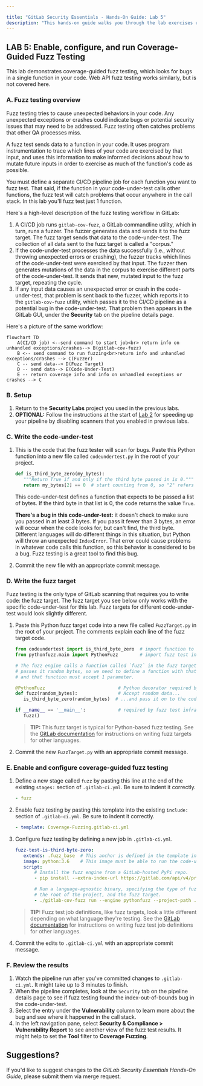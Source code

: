```yaml
---

title: "GitLab Security Essentials - Hands-On Guide: Lab 5"
description: "This hands-on guide walks you through the lab exercises used in the GitLab Security Essentials course."
---
```




## LAB 5: Enable, configure, and run Coverage-Guided Fuzz Testing

This lab demonstrates coverage-guided fuzz testing, which looks for bugs in a single function in your code. Web API fuzz testing works similarly, but is not covered here.


### A. Fuzz testing overview

Fuzz testing tries to cause unexpected behaviors in your code. Any unexpected exceptions or crashes could indicate bugs or potential security issues that may need to be addressed. Fuzz testing often catches problems that other QA processes miss.

A fuzz test sends data to a function in your code. It uses program instrumentation to trace which lines of your code are exercised by that input, and uses this information to make informed decisions about how to mutate future inputs in order to exercise as much of the function's code as possible.

You must define a separate CI/CD pipeline job for each function you want to fuzz test. That said, if the function in your code-under-test calls other functions, the fuzz test will catch problems that occur anywhere in the call stack. In this lab you'll fuzz test just 1 function.

Here's a high-level description of the fuzz testing workflow in GitLab:

1. A CI/CD job runs `gitlab-cov-fuzz`, a GitLab commandline utility, which in turn, runs a fuzzer. The fuzzer generates data and sends it to the fuzz target. The fuzz target sends that data to the code-under-test. The collection of all data sent to the fuzz target is called a "corpus."
1. If the code-under-test processes the data successfully (i.e., without throwing unexpected errors or crashing), the fuzzer tracks which lines of the code-under-test were exercised by that input. The fuzzer then generates mutations of the data in the corpus to exercise different parts of the code-under-test. It sends that new, mutated input to the fuzz target, repeating the cycle.
1. If any input data causes an unexpected error or crash in the code-under-test, that problem is sent back to the fuzzer, which reports it to the `gitlab-cov-fuzz` utility, which passes it to the CI/CD pipeline as a potential bug in the code-under-test. That problem then appears in the GitLab GUI, under the **Security** tab on the pipeline details page.  

Here's a picture of the same workflow:

```mermaid
flowchart TD
    A(CI/CD job) <--send command to start job<br> return info on unhandled exceptions/crashes--> B(gitlab-cov-fuzz)
    B <-- send command to run fuzzing<br>return info and unhandled exceptions/crashes --> C(Fuzzer) 
    C -- send data--> D(Fuzz Target) 
    D -- send data--> E(Code-Under-Test)
    E -- return coverage info and info on unhandled exceptions or crashes --> C
```


### B. Setup

1. Return to the **Security Labs** project you used in the previous labs.
1. **OPTIONAL:** Follow the instructions at the start of [Lab 2](secessentialshandson2.html) for speeding up your pipeline by disabling scanners that you enabled in previous labs.


### C. Write the code-under-test

1. This is the code that the fuzz tester will scan for bugs. Paste this Python function into a new file called `codeundertest.py` in the root of your project.

    ```python
   def is_third_byte_zero(my_bytes):
       """Return True if and only if the third byte passed in is 0."""
       return my_bytes[2] == 0  # start counting from 0, so "2" refers to the 3rd byte
    ```

   This code-under-test defines a function that expects to be passed a list of bytes. If the third byte in that list is 0, the code returns the value `True`.

   **There's a bug in this code-under-test:** it doesn't check to make sure you passed in at least 3 bytes. If you pass it fewer than 3 bytes, an error will occur when the code looks for, but can't find, the third byte. Different languages will do different things in this situation, but Python will throw an unexpected `IndexError`. That error could cause problems in whatever code calls this function, so this behavior is considered to be a bug. Fuzz testing is a great tool to find this bug.
1. Commit the new file with an appropriate commit message.


### D. Write the fuzz target

Fuzz testing is the only type of GitLab scanning that requires you to write code: the fuzz target. The fuzz target you see below only works with the specific code-under-test for this lab. Fuzz targets for different code-under-test would look slightly different.

1. Paste this Python fuzz target code into a new file called `FuzzTarget.py` in the root of your project. The comments explain each line of the fuzz target code.

    ```python
   from codeundertest import is_third_byte_zero  # import function to be tested
   from pythonfuzz.main import PythonFuzz        # import fuzz test infrastructure
   
   # The fuzz engine calls a function called `fuzz` in the fuzz target and
   # passes it random bytes, so we need to define a function with that name,
   # and that function must accept 1 parameter.
   
   @PythonFuzz                           # Python decorator required by fuzz test infrastructure
   def fuzz(random_bytes):               # Accept random data...
       is_third_byte_zero(random_bytes)  # ...and pass it on to the code-under-test.
   
   if __name__ == '__main__':            # required by fuzz test infrastructure
       fuzz()
    ```

   > **TIP:** This fuzz target is typical for Python-based fuzz testing. See the [GitLab documentation](https://docs.gitlab.com/ee/user/application_security/coverage_fuzzing/#supported-fuzzing-engines-and-languages) for instructions on writing fuzz targets for other languages.

1. Commit the new `FuzzTarget.py` with an appropriate commit message.


### E. Enable and configure coverage-guided fuzz testing

1. Define a new stage called `fuzz` by pasting this line at the end of the existing `stages:` section of `.gitlab-ci.yml`. Be sure to indent it correctly.

    ```yml
   - fuzz
    ```

1. Enable fuzz testing by pasting this template into the existing `include:` section of `.gitlab-ci.yml`. Be sure to indent it correctly.

    ```yml
   - template: Coverage-Fuzzing.gitlab-ci.yml
    ```

1. Configure fuzz testing by defining a new job in `.gitlab-ci.yml`.

    ```yml
   fuzz-test-is-third-byte-zero:
       extends: .fuzz_base  # This anchor is defined in the template included above.
       image: python:3.6    # This image must be able to run the code-under-test.
       script:
           # Install the fuzz engine from a GitLab-hosted PyPi repo.
           - pip install --extra-index-url https://gitlab.com/api/v4/projects/19904939/packages/pypi/simple pythonfuzz==1.0.8
   
           # Run a language-agnostic binary, specifying the type of fuzz engine, 
           # the root of the project, and the fuzz target.
           - ./gitlab-cov-fuzz run --engine pythonfuzz --project-path ./ -- FuzzTarget.py
    ```

   > **TIP:** Fuzz test job definitions, like fuzz targets, look a little different depending on what language they're testing. See the [GitLab documentation](https://docs.gitlab.com/ee/user/application_security/coverage_fuzzing/#configuration) for instructions on writing fuzz test job definitions for other languages.

1. Commit the edits to `.gitlab-ci.yml` with an appropriate commit message.


### F. Review the results

1. Watch the pipeline run after you've committed changes to `.gitlab-ci.yml`. It might take up to 3 minutes to finish.
1. When the pipeline completes, look at the `Security` tab on the pipeline details page to see if fuzz testing found the index-out-of-bounds bug in the code-under-test.
1. Select the entry under the **Vulnerability** column to learn more about the bug and see where it happened in the call stack.
1. In the left navigation pane, select **Security & Compliance > Vulnerability Report** to see another view of the fuzz test results. It might help to set the **Tool** filter to **Coverage Fuzzing**.


## Suggestions?

If you'd like to suggest changes to the *GitLab Security Essentials Hands-On Guide*, please submit them via merge request.
